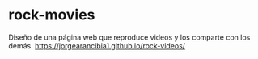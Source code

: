 # rock-movies
Diseño de una página web que reproduce videos  y los comparte con los demás.
https://jorgearancibia1.github.io/rock-videos/
